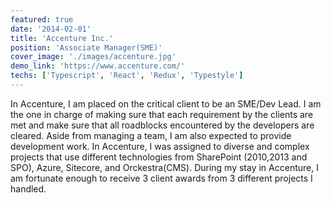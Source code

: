 ```yaml
---
featured: true
date: '2014-02-01'
title: 'Accenture Inc.'
position: 'Associate Manager(SME)'
cover_image: './images/accenture.jpg'
demo_link: 'https://www.accenture.com/'
techs: ['Typescript', 'React', 'Redux', 'Typestyle']
---
```


In Accenture, I am placed on the critical client to be an SME/Dev Lead. I am the one in charge of making sure that each requirement by the clients are met and make sure that all roadblocks encountered by the developers are cleared. Aside from managing a team, I am also expected to provide development work. In Accenture, I was assigned to diverse and complex projects that use different technologies from SharePoint (2010,2013 and SPO), Azure, Sitecore, and Orckestra(CMS). During my stay in Accenture, I am fortunate enough to receive 3 client awards from 3 different projects I handled.
